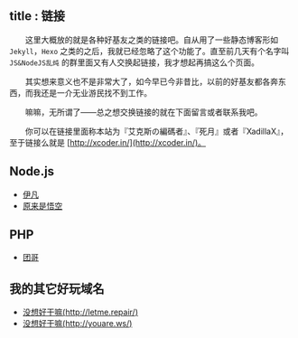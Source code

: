 title       : 链接
---

　　这里大概放的就是各种好基友之类的链接吧。自从用了一些静态博客形如 `Jekyll`，`Hexo` 之类的之后，我就已经忽略了这个功能了。直至前几天有个名字叫 `JS&NodeJS乱炖` 的群里面又有人交换起链接，我才想起再搞这么个页面。

　　其实想来意义也不是非常大了，如今早已今非昔比，以前的好基友都各奔东西，而我还是一介无业游民找不到工作。

　　嘛嘛，无所谓了——总之想交换链接的就在下面留言或者联系我吧。

　　你可以在链接里面称本站为『艾克斯の編碼者』、『死月』或者『XadillaX』，至于链接么就是 [http://xcoder.in/](http://xcoder.in/)。

## Node.js

+ [伊凡](http://77.yt/)
+ [原来是悟空](http://www.robanlee.com)

## PHP

+ [团哥](http://crazyphper.com/)

## 我的其它好玩域名

+ [没想好干嘛(http://letme.repair/)](http://letme.repair/)
+ [没想好干嘛(http://youare.ws/)](http://youare.ws/)
